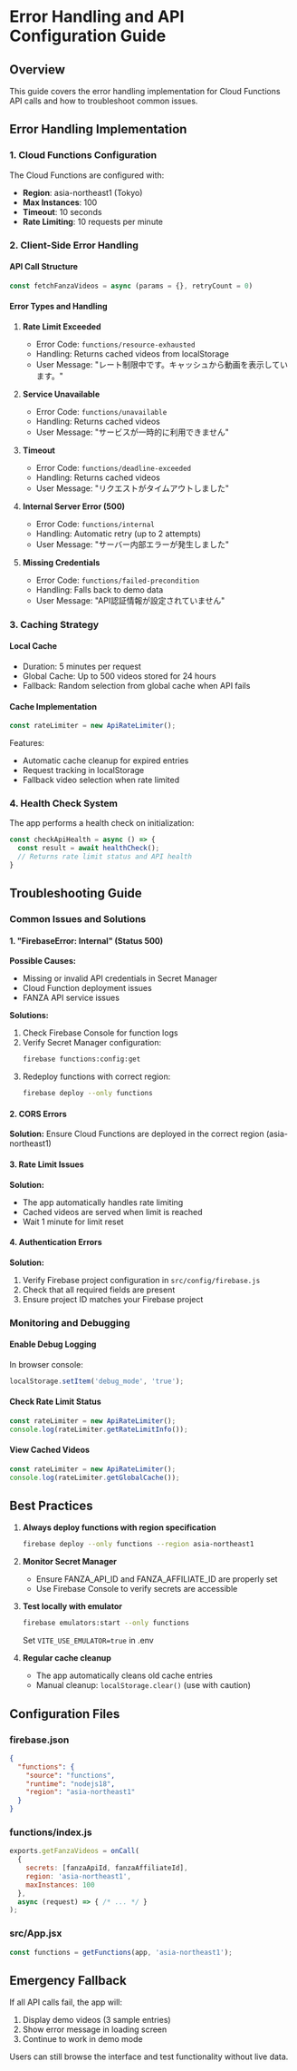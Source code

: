 # Error Handling and API Configuration Guide

## Overview

This guide covers the error handling implementation for Cloud Functions API calls and how to troubleshoot common issues.

## Error Handling Implementation

### 1. Cloud Functions Configuration

The Cloud Functions are configured with:
- **Region**: asia-northeast1 (Tokyo)
- **Max Instances**: 100
- **Timeout**: 10 seconds
- **Rate Limiting**: 10 requests per minute

### 2. Client-Side Error Handling

#### API Call Structure
```javascript
const fetchFanzaVideos = async (params = {}, retryCount = 0)
```

#### Error Types and Handling

1. **Rate Limit Exceeded**
   - Error Code: `functions/resource-exhausted`
   - Handling: Returns cached videos from localStorage
   - User Message: "レート制限中です。キャッシュから動画を表示しています。"

2. **Service Unavailable**
   - Error Code: `functions/unavailable`
   - Handling: Returns cached videos
   - User Message: "サービスが一時的に利用できません"

3. **Timeout**
   - Error Code: `functions/deadline-exceeded`
   - Handling: Returns cached videos
   - User Message: "リクエストがタイムアウトしました"

4. **Internal Server Error (500)**
   - Error Code: `functions/internal`
   - Handling: Automatic retry (up to 2 attempts)
   - User Message: "サーバー内部エラーが発生しました"

5. **Missing Credentials**
   - Error Code: `functions/failed-precondition`
   - Handling: Falls back to demo data
   - User Message: "API認証情報が設定されていません"

### 3. Caching Strategy

#### Local Cache
- Duration: 5 minutes per request
- Global Cache: Up to 500 videos stored for 24 hours
- Fallback: Random selection from global cache when API fails

#### Cache Implementation
```javascript
const rateLimiter = new ApiRateLimiter();
```

Features:
- Automatic cache cleanup for expired entries
- Request tracking in localStorage
- Fallback video selection when rate limited

### 4. Health Check System

The app performs a health check on initialization:
```javascript
const checkApiHealth = async () => {
  const result = await healthCheck();
  // Returns rate limit status and API health
}
```

## Troubleshooting Guide

### Common Issues and Solutions

#### 1. "FirebaseError: Internal" (Status 500)

**Possible Causes:**
- Missing or invalid API credentials in Secret Manager
- Cloud Function deployment issues
- FANZA API service issues

**Solutions:**
1. Check Firebase Console for function logs
2. Verify Secret Manager configuration:
   ```bash
   firebase functions:config:get
   ```
3. Redeploy functions with correct region:
   ```bash
   firebase deploy --only functions
   ```

#### 2. CORS Errors

**Solution:**
Ensure Cloud Functions are deployed in the correct region (asia-northeast1)

#### 3. Rate Limit Issues

**Solution:**
- The app automatically handles rate limiting
- Cached videos are served when limit is reached
- Wait 1 minute for limit reset

#### 4. Authentication Errors

**Solution:**
1. Verify Firebase project configuration in `src/config/firebase.js`
2. Check that all required fields are present
3. Ensure project ID matches your Firebase project

### Monitoring and Debugging

#### Enable Debug Logging
In browser console:
```javascript
localStorage.setItem('debug_mode', 'true');
```

#### Check Rate Limit Status
```javascript
const rateLimiter = new ApiRateLimiter();
console.log(rateLimiter.getRateLimitInfo());
```

#### View Cached Videos
```javascript
const rateLimiter = new ApiRateLimiter();
console.log(rateLimiter.getGlobalCache());
```

## Best Practices

1. **Always deploy functions with region specification**
   ```bash
   firebase deploy --only functions --region asia-northeast1
   ```

2. **Monitor Secret Manager**
   - Ensure FANZA_API_ID and FANZA_AFFILIATE_ID are properly set
   - Use Firebase Console to verify secrets are accessible

3. **Test locally with emulator**
   ```bash
   firebase emulators:start --only functions
   ```
   Set `VITE_USE_EMULATOR=true` in .env

4. **Regular cache cleanup**
   - The app automatically cleans old cache entries
   - Manual cleanup: `localStorage.clear()` (use with caution)

## Configuration Files

### firebase.json
```json
{
  "functions": {
    "source": "functions",
    "runtime": "nodejs18",
    "region": "asia-northeast1"
  }
}
```

### functions/index.js
```javascript
exports.getFanzaVideos = onCall(
  { 
    secrets: [fanzaApiId, fanzaAffiliateId],
    region: 'asia-northeast1',
    maxInstances: 100
  },
  async (request) => { /* ... */ }
);
```

### src/App.jsx
```javascript
const functions = getFunctions(app, 'asia-northeast1');
```

## Emergency Fallback

If all API calls fail, the app will:
1. Display demo videos (3 sample entries)
2. Show error message in loading screen
3. Continue to work in demo mode

Users can still browse the interface and test functionality without live data.